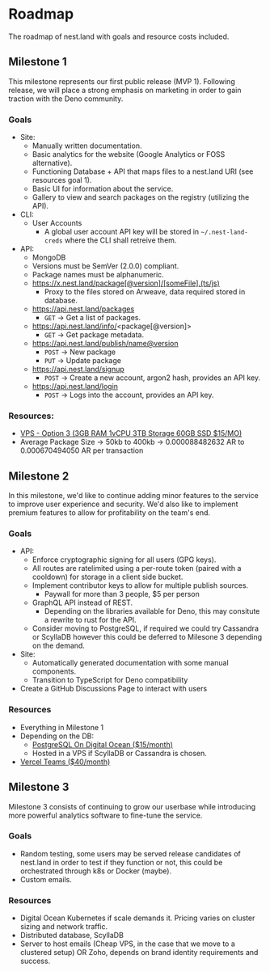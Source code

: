 # Roadmap
The roadmap of nest.land with goals and resource costs included.


## Milestone 1
This milestone represents our first public release (MVP 1).
Following release, we will place a strong emphasis on marketing in order to gain traction with the Deno community.

### Goals
  - Site:
    - Manually written documentation.
    - Basic analytics for the website (Google Analytics or FOSS alternative).
    - Functioning Database + API that maps files to a nest.land URI (see resources goal 1).
    - Basic UI for information about the service.
    - Gallery to view and search packages on the registry (utilizing the API).
  - CLI:
    - User Accounts
      - A global user account API key will be stored in `~/.nest-land-creds` where the CLI shall retreive them.
  - API:
    - MongoDB
    - Versions must be SemVer (2.0.0) compliant.
    - Package names must be alphanumeric.
    - https://x.nest.land/package[@version]/[someFile].(ts/js)
      - Proxy to the files stored on Arweave, data required stored in database.
    - https://api.nest.land/packages
      - `GET`  -> Get a list of packages.
    - https://api.nest.land/info/<package[@version]>
      - `GET`  -> Get package metadata.
    - https://api.nest.land/publish/<name@version>
      - `POST` -> New package
      - `PUT`  -> Update package
    - https://api.nest.land/signup
      - `POST` -> Create a new account, argon2 hash, provides an API key.
    - https://api.nest.land/login
      - `POST` -> Logs into the account, provides an API key.

### Resources:
  - [VPS - Option 3 (3GB RAM  1vCPU  3TB Storage  60GB SSD 	$15/MO)](https://www.digitalocean.com/pricing/)
  - Average Package Size -> 50kb to 400kb -> 0.000088482632 AR to 0.000670494050 AR per transaction


## Milestone 2
In this milestone, we'd like to continue adding minor features to the service to improve user experience and security.
We'd also like to implement premium features to allow for profitability on the team's end.

### Goals
  - API:
    - Enforce cryptographic signing for all users (GPG keys).
    - All routes are ratelimited using a per-route token (paired with a cooldown) for storage in a client side bucket.
    - Implement contributor keys to allow for multiple publish sources.
      - Paywall for more than 3 people, $5 per person
    - GraphQL API instead of REST.
      - Depending on the libraries available for Deno, this may consitute a rewrite to rust for the API.
    - Consider moving to PostgreSQL, if required we could try Cassandra or ScyllaDB however this could be deferred to Milesone 3 depending on the demand.
  - Site:
    - Automatically generated documentation with some manual components.
    - Transition to TypeScript for Deno compatibility
  - Create a GitHub Discussions Page to interact with users

### Resources
  - Everything in Milestone 1
  - Depending on the DB:
    - [PostgreSQL On Digital Ocean ($15/month)](https://www.digitalocean.com/products/managed-databases-postgresql/)
    - Hosted in a VPS if ScyllaDB or Cassandra is chosen.
  - [Vercel Teams ($40/month)](https://vercel.com/pricing)


## Milestone 3
Milestone 3 consists of continuing to grow our userbase while introducing more powerful analytics software to fine-tune the service.
 
### Goals
  - Random testing, some users may be served release candidates of nest.land in order to test if they function or not,
    this could be orchestrated through k8s or Docker (maybe).
  - Custom emails.

### Resources
  - Digital Ocean Kubernetes if scale demands it. Pricing varies on cluster sizing and network traffic.
  - Distributed database, ScyllaDB
  - Server to host emails (Cheap VPS, in the case that we move to a clustered setup) OR Zoho, depends on brand identity requirements and success.
